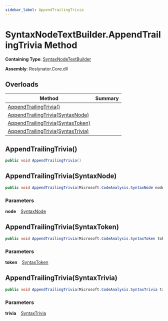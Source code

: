 ```yaml
---
sidebar_label: AppendTrailingTrivia
---
```


# SyntaxNodeTextBuilder\.AppendTrailingTrivia Method

**Containing Type**: [SyntaxNodeTextBuilder](../index.md)

**Assembly**: Roslynator\.Core\.dll

## Overloads

| Method | Summary |
| ------ | ------- |
| [AppendTrailingTrivia()](#3135568974) | |
| [AppendTrailingTrivia(SyntaxNode)](#3371970503) | |
| [AppendTrailingTrivia(SyntaxToken)](#2929282898) | |
| [AppendTrailingTrivia(SyntaxTrivia)](#1945253139) | |

<a id="3135568974"></a>

## AppendTrailingTrivia\(\) 

```csharp
public void AppendTrailingTrivia()
```

<a id="3371970503"></a>

## AppendTrailingTrivia\(SyntaxNode\) 

```csharp
public void AppendTrailingTrivia(Microsoft.CodeAnalysis.SyntaxNode node)
```

### Parameters

**node** &ensp; [SyntaxNode](https://docs.microsoft.com/en-us/dotnet/api/microsoft.codeanalysis.syntaxnode)<a id="2929282898"></a>

## AppendTrailingTrivia\(SyntaxToken\) 

```csharp
public void AppendTrailingTrivia(Microsoft.CodeAnalysis.SyntaxToken token)
```

### Parameters

**token** &ensp; [SyntaxToken](https://docs.microsoft.com/en-us/dotnet/api/microsoft.codeanalysis.syntaxtoken)<a id="1945253139"></a>

## AppendTrailingTrivia\(SyntaxTrivia\) 

```csharp
public void AppendTrailingTrivia(Microsoft.CodeAnalysis.SyntaxTrivia trivia)
```

### Parameters

**trivia** &ensp; [SyntaxTrivia](https://docs.microsoft.com/en-us/dotnet/api/microsoft.codeanalysis.syntaxtrivia)